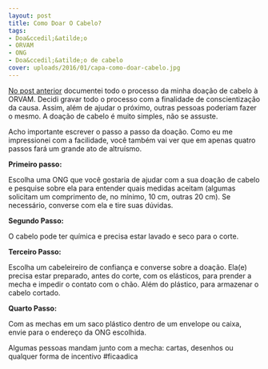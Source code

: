 ```yaml
---
layout: post
title: Como Doar O Cabelo?
tags:
- Doa&ccedil;&atilde;o
- ORVAM
- ONG
- Doa&ccedil;&atilde;o de cabelo
cover: uploads/2016/01/capa-como-doar-cabelo.jpg
---
```


<a href="{{ site.baseUrl }}/2016/01/08/doei-meu-cabelo">No post anterior</a> documentei todo o processo da minha doa&ccedil;&atilde;o de cabelo &agrave; ORVAM. Decidi gravar todo o processo com a finalidade de conscientiza&ccedil;&atilde;o da causa. Assim, al&eacute;m de ajudar o pr&oacute;ximo, outras pessoas poderiam fazer o mesmo. A doa&ccedil;&atilde;o de cabelo &eacute; muito simples, n&atilde;o se assuste.

Acho importante escrever o passo a passo da doa&ccedil;&atilde;o. Como eu me impressionei com a facilidade, voc&ecirc; tamb&eacute;m vai ver que em apenas quatro passos far&aacute; um grande ato de altru&iacute;smo.

<strong>Primeiro passo:</strong>

Escolha uma ONG que voc&ecirc; gostaria de ajudar com a sua doa&ccedil;&atilde;o de cabelo e pesquise sobre ela para entender quais medidas aceitam (algumas solicitam um comprimento de, no m&iacute;nimo, 10 cm, outras 20 cm). Se necess&aacute;rio, converse com ela e tire suas d&uacute;vidas.

<strong>Segundo Passo:</strong>

O cabelo pode ter qu&iacute;mica e precisa estar lavado e seco para o corte.

<strong>Terceiro Passo:</strong>

Escolha um cabeleireiro de confian&ccedil;a e converse sobre a doa&ccedil;&atilde;o. Ela(e) precisa estar preparado, antes do corte, com os el&aacute;sticos, para prender a mecha e impedir o contato com o ch&atilde;o. Al&eacute;m do pl&aacute;stico, para armazenar o cabelo cortado.

<strong>Quarto Passo:</strong>

Com as mechas em um saco pl&aacute;stico dentro de um envelope ou caixa, envie para o endere&ccedil;o da ONG escolhida.

Algumas pessoas mandam junto com a mecha: cartas, desenhos ou qualquer forma de incentivo #ficaadica
